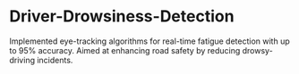 # Driver-Drowsiness-Detection
Implemented eye-tracking algorithms for real-time fatigue detection with up to 95% accuracy. Aimed at enhancing road safety by reducing drowsy-driving incidents.
